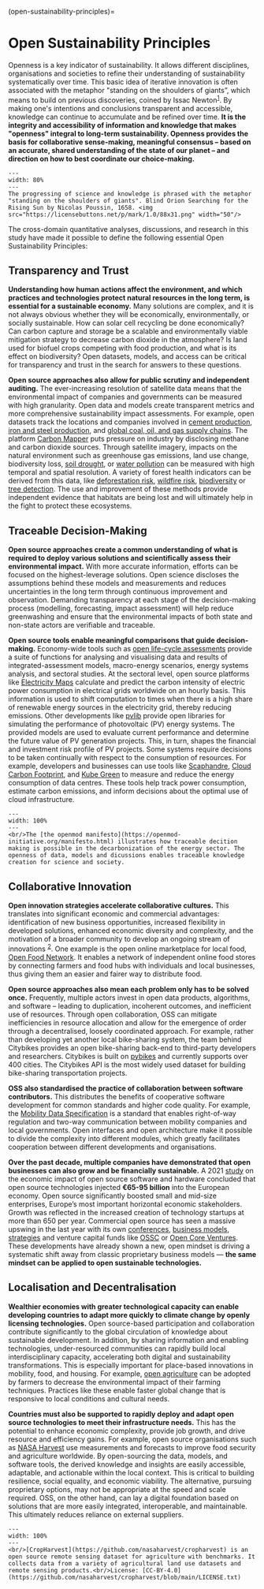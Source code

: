 (open-sustainability-principles)=
# Open Sustainability Principles

Openness is a key indicator of sustainability. It allows different disciplines, organisations and societies to refine their understanding of sustainability systematically over time. This basic idea of iterative innovation is often associated with the metaphor "standing on the shoulders of giants”, which means to build on previous discoveries, coined by Issac Newton<sup><a href="https://discover.hsp.org/Record/dc-9792/Details">1</a></sup>. By making one's intentions and conclusions transparent and accessible, knowledge can continue to accumulate and be refined over time. **It is the integrity and accessibility of information and knowledge that makes "openness" integral to long-term sustainability. Openness provides the basis for collaborative sense-making, meaningful consensus – based on an accurate, shared understanding of the state of our planet – and direction on how to best coordinate our choice-making.**

```{figure} ../images/Orion_aveugle_cherchant_le_soleil.jpg
---
width: 80%
---
The progressing of science and knowledge is phrased with the metaphor "standing on the shoulders of giants". Blind Orion Searching for the Rising Sun by Nicolas Poussin, 1658. <img src="https://licensebuttons.net/p/mark/1.0/88x31.png" width="50"/>
```

The cross-domain quantitative analyses, discussions, and research in this study have made it possible to define the following essential Open Sustainability Principles:

## Transparency and Trust

**Understanding how human actions affect the environment, and which practices and technologies protect natural resources in the long term, is essential for a sustainable economy.** Many solutions are complex, and it is not always obvious whether they will be economically, environmentally, or socially sustainable. How can solar cell recycling be done economically? Can carbon capture and storage be a scalable and environmentally viable mitigation strategy to decrease carbon dioxide in the atmosphere? Is land used for biofuel crops competing with food production, and what is its effect on biodiversity? Open datasets, models, and access can be critical for transparency and trust in the search for answers to these questions.

**Open source approaches also allow for public scrutiny and independent auditing.** The ever-increasing resolution of satellite data means that the environmental impact of companies and governments can be measured with high granularity. Open data and models create transparent metrics and more comprehensive sustainability impact assessments. For example, open datasets track the locations and companies involved in [cement production](https://www.cgfi.ac.uk/spatial-finance-initiative/geoasset-project/geoasset-databases/), [iron and steel production](https://www.cgfi.ac.uk/spatial-finance-initiative/geoasset-project/geoasset-databases/), and [global coal, oil, and gas supply chains](https://github.com/Lkruitwagen/global-fossil-fuel-supply-chain). The platform [Carbon Mapper](https://carbonmapperdata.org/map) puts pressure on industry by disclosing methane and carbon dioxide sources. Through satellite imagery, impacts on the natural environment such as greenhouse gas emissions, land use change, biodiversity loss, [soil drought](https://github.com/esowc/ml_drought), or [water pollution](https://github.com/RAJohansen/waterquality) can be measured with high temporal and spatial resolution. A variety of forest health indicators can be derived from this data, like [deforestation risk](https://github.com/ghislainv/forestatrisk), [wildfire risk](https://github.com/pyronear/pyro-vision), [biodiversity](https://github.com/jbferet/biodivMapR) or [tree detection](https://github.com/weecology/DeepForest). The use and improvement of these methods provide independent evidence that habitats are being lost and will ultimately help in the fight to protect these ecosystems.

## Traceable Decision-Making

**Open source approaches create a common understanding of what is required to deploy various solutions and scientifically assess their environmental impact.** With more accurate information, efforts can be focused on the highest-leverage solutions. Open science discloses the assumptions behind these models and measurements and reduces uncertainties in the long term through continuous improvement and observation. Demanding transparency at each stage of the decision-making process (modelling, forecasting, impact assessment) will help reduce greenwashing and ensure that the environmental impacts of both state and non-state actors are verifiable and traceable.

**Open source tools enable meaningful comparisons that guide decision-making.** Economy-wide tools such as [open life-cycle assessments](https://opensustain.tech/#life-cycle-assessment) provide a suite of functions for analysing and visualising data and results of integrated-assessment models, macro-energy scenarios, energy systems analysis, and sectoral studies. At the sectoral level, open source platforms like [Electricity Maps](https://app.electricitymap.org/map) calculate and predict the carbon intensity of electric power consumption in electrical grids worldwide on an hourly basis. This information is used to shift computation to times when there is a high share of renewable energy sources in the electricity grid, thereby reducing emissions. Other developments like [pvlib](https://github.com/pvlib) provide open libraries for simulating the performance of photovoltaic (PV) energy systems. The provided models are used to evaluate current performance and determine the future value of PV generation projects. This, in turn, shapes the financial and investment risk profile of PV projects. Some systems require decisions to be taken continually with respect to the consumption of resources. For example, developers and businesses can use tools like [Scaphandre](https://github.com/hubblo-org/scaphandre), [Cloud Carbon Footprint](https://github.com/cloud-carbon-footprint/cloud-carbon-footprint), and [Kube Green](https://github.com/kube-green/kube-green) to measure and reduce the energy consumption of data centres. These tools help track power consumption, estimate carbon emissions, and inform decisions about the optimal use of cloud infrastructure.

```{figure} ../images/open-model-process.png
---
width: 100%
---
<br/>The [the openmod manifesto](https://openmod-initiative.org/manifesto.html) illustrates how traceable decition making is possible in the decarbonization of the energy sector. The openness of data, models and dicussions enables traceable knowledge creation for science and society.
```

## Collaborative Innovation

**Open innovation strategies accelerate collaborative cultures.** This translates into significant economic and commercial advantages: identification of new business opportunities, increased flexibility in developed solutions, enhanced economic diversity and complexity, and the motivation of a broader community to develop an ongoing stream of innovations <sup><a href="https://scholarworks.sjsu.edu/cgi/viewcontent.cgi?article=1002&context=org_mgmt_pub">2</a></sup>. One example is the open online marketplace for local food, [Open Food Network](https://github.com/openfoodfoundation/openfoodnetwork). It enables a network of independent online food stores by connecting farmers and food hubs with individuals and local businesses, thus giving them an easier and fairer way to distribute food.

**Open source approaches also mean each problem only has to be solved once.** Frequently, multiple actors invest in open data products, algorithms, and software – leading to duplication, incoherent outcomes, and inefficient use of resources. Through open collaboration, OSS can mitigate inefficiencies in resource allocation and allow for the emergence of order through a decentralised, loosely coordinated approach. For example, rather than developing yet another local bike-sharing system, the team behind Citybikes provides an open bike-sharing back-end to third-party developers and researchers. Citybikes is built on [pybikes](https://github.com/eskerda/pybikes) and currently supports over 400 cities. The Citybikes API is the most widely used dataset for building bike-sharing transportation projects.

**OSS also standardised the practice of collaboration between software contributors.** This distributes the benefits of cooperative software development for common standards and higher code quality. For example, the [Mobility Data Specification](https://github.com/openmobilityfoundation/mobility-data-specification) is a standard that enables right-of-way regulation and two-way communication between mobility companies and local governments. Open interfaces and open architecture make it possible to divide the complexity into different modules, which greatly facilitates cooperation between different developments and organisations.

**Over the past decade, multiple companies have demonstrated that open businesses can also grow and be financially sustainable.** A 2021 [study](https://digital-strategy.ec.europa.eu/en/library/study-about-impact-open-source-software-and-hardware-technological-independence-competitiveness-and) on the economic impact of open source software and hardware concluded that open source technologies injected **€65-95 billion** into the European economy. Open source significantly boosted small and mid-size enterprises, Europe’s most important horizontal economic stakeholders. Growth was reflected in the increased creation of technology startups at more than 650 per year. Commercial open source has seen a massive upswing in the last year with its own [conferences](https://2020.opencoresummit.com/), [business models](https://en.wikipedia.org/wiki/Business_models_for_open-source_software), [strategies](https://future.com/open-source-community-commercialization/) and venture capital funds like [OSSC](https://oss.capital/) or [Open Core Ventures](https://opencoreventures.com/). These developments have already shown a new, open mindset is driving a systematic shift away from classic proprietary business models — **the same mindset can be applied to open sustainable technologies.**

## Localisation and Decentralisation

**Wealthier economies with greater technological capacity can enable developing countries to adapt more quickly to climate change by openly licensing technologies.** Open source-based participation and collaboration contribute significantly to the global circulation of knowledge about sustainable development. In addition, by sharing information and enabling technologies, under-resourced communities can rapidly build local interdisciplinary capacity, accelerating both digital and sustainability transformations. This is especially important for place-based innovations in mobility, food, and housing. For example, [open agriculture](https://opensustain.tech/#agriculture-and-nutrition) can be adopted by farmers to decrease the environmental impact of their farming techniques. Practices like these enable faster global change that is responsive to local conditions and cultural needs.

**Countries must also be supported to rapidly deploy and adapt open source technologies to meet their infrastructure needs.** This has the potential to enhance economic complexity, provide job growth, and drive resource and efficiency gains. For example, open source organisations such as [NASA Harvest](https://nasaharvest.org/) use measurements and forecasts to improve food security and agriculture worldwide. By open-sourcing the data, models, and software tools, the derived knowledge and insights are easily accessible, adaptable, and actionable within the local context. This is critical to building resilience, social equality, and economic viability. The alternative, pursuing proprietary options, may not be appropriate at the speed and scale required. OSS, on the other hand, can lay a digital foundation based on solutions that are more easily integrated, interoperable, and maintainable. This ultimately reduces reliance on external suppliers.

```{figure} ../images/crop_harvest.png
---
width: 100%
---
<br/>[CropHarvest](https://github.com/nasaharvest/cropharvest) is an open source remote sensing dataset for agriculture with benchmarks. It collects data from a variety of agricultural land use datasets and remote sensing products.<br/>License: [CC-BY-4.0](https://github.com/nasaharvest/cropharvest/blob/main/LICENSE.txt)
```
